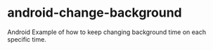 # android-change-background
Android Example of how to keep changing background time on each specific time.
